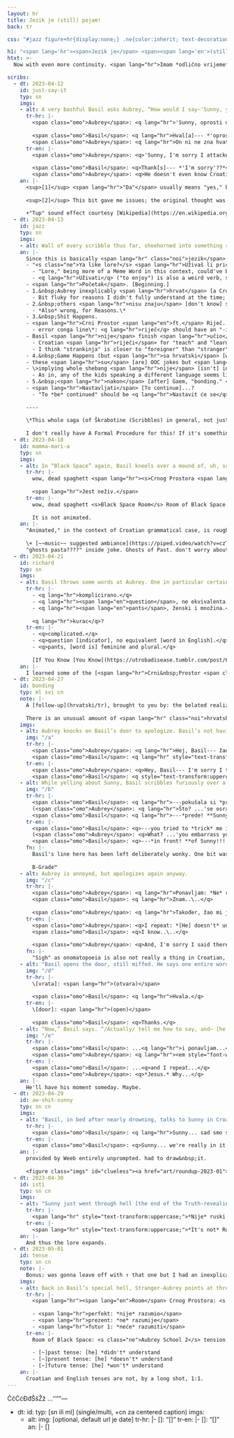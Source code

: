 ```yaml
---
layout: hr
title: Jezik je (still) pojam!
back: tr

css: "#jazz figure+hr{display:none;} .ne{color:inherit; text-decoration-thickness:initial} .svi{background:#7c7b79; color:#e2ecdd;} .svi h2{color:#cbbfa2;} p+ul{margin:.25em 0 0 1em;} li ul{font-size:.85em; margin-bottom:.15em;} figcaption ul{list-style-type:none; margin-left:2em;} .svi ::selection{background:#5b5a58;} article{overflow:auto;} #clueless{margin:2em 0 -.5em 0; color:#b1b3ba;} #clueless img{max-width:400px;} #clueless figcaption p{margin:0; font-size:.85em;} #tense figcaption{text-transform:uppercase;} #tense em{font-weight:bold;} #tense .tr-en em{font-style:normal;}"

h1: "<span lang='hr'><span>Jezik je</span> <span><span lang='en'>(still)</span> pojam!</span></span>"
htxt: >-
  Now with even more continuity. <span lang="hr">Imam *odlično vrijeme*.</span>

scribs:
  - dt: 2023-04-12
    id: just-say-it
    typ: sn
    imgs:
    - alt: A very bashful Basil asks Aubrey, “How would I say—‘Sunny, you’re my entire world! I love you so much!’ Aubrey stares at him, then answers. Basil recognizes a word, and not for the better; Aubrey bonks him on the head, muttering.”
      tr-hr: |-
        <span class="omo">Aubrey</span>: <q lang="hr">'Sunny, oprosti da<sup>[1]</sup> sam napao tvoje oko. Nešto nije u redu sa mnom.'</q>
        
        <span class="omo">Basil</span>: <q lang="hr">Hval[a]--- *'oprosti'??*</q>  
        <span class="omo">Aubrey</span>: <q lang="hr">On ni ne zna hvatski..\..</q>
      tr-en: |-
        <span class="omo">Aubrey</span>: <q>'Sunny, I'm sorry I attacked your eye. There's something wrong with me.'</q><sup>[2]</sup>
        
        <span class="omo">Basil</span>: <q>Thank[s]--- *'I'm sorry'??*</q>  
        <span class="omo">Aubrey</span>: <q>He doesn't even know Croatian..\..</q>
    an: |-
      <sup>[1]</sup> <span lang="hr">"Da"</span> usually means "yes," but in this *specific* context it also means "that": If it's used in an independent clause (e.g. "Sorry <u>that I attacked your eye</u>"), then <span lang="hr">"da"</span> as "that" checks out; unlike in English, the "<span lang="hr">da</span>/that" isn't dropped. Otherwise (e.g. "Sorry for attacking your eye"), no dice.
      
      <sup>[2]</sup> This bit gave me issues; the original thought was "I have problems," and after I ran around in a small circle trying to pinpoint a more specific word for "problems," Weeb nudged me back to a 1:1 translation. (Alternatives: "I have issues," "I am dysfunctional/mentally&nbsp;ill," "I am unwell." General sentiment of "I'm fucked&nbsp;up [but not phrased in an overly clinical or serious way]." "There's something wrong with me" sounded a bit harsh in English but ¯\\\_(&nbsp;:V&nbsp;)_/¯, I do not have enough cultural context for a better phrasing!)
      
      +"Tup" sound effect courtesy [Wikipedia](https://en.wikipedia.org/wiki/Cross-linguistic_onomatopoeias#Dull_strike).
  - dt: 2023-04-13
    id: jazz
    typ: sn
    imgs:
    - alt: Wall of every scribble thus far, shoehorned into something resembling a chronology.
    an: |-
      Since this is basically <span lang="hr" class="noi">jezik</span> pingpong, here's the whole thing in one go:
      - "<s class="ne">Ya like lore?</s> <span lang="hr">Uživaš li priča?</span>" [attempted "Do you enjoy story?"]
        - "Lore," being more of a Meme Word in this context, could've been used untranslated.
        - <q lang="hr">Uživati</q> ("to enjoy") is also a weird verb, so this is also wrong on a few other levels I don't *quite* grok yet.
      - <span lang="hr">Početak</span>. [Beginning.]
      - 1.&nbsp;Aubrey inexplicably <span lang="hr">hrvat</span> [a Croat], <span lang="hr">učio</span> [teaches] Basil (some) <span lang="hr">hrvatski</span> [Croatian]...
        - Bit fluky for reasons I didn't fully understand at the time; should be <q lang="hr">hrvatica</q> (Croatian person, but female; distinction is necessary here, unlike English), <q lang="hr">učila je</q> (she taught), wrong grammatical case....\*
      - 2.&nbsp;others <span lang="hr">nisu znaju</span> [don't know] shit tho (otherwise canon as normal)
        - *Also* wrong, for Reasons.\*
      - 3.&nbsp;Shit Happens.
      - <span lang="hr">Crni Prostor <span lang="en">ft.</span> Riječ... Zbu[n]jenog?</span> [Black Space ft. Words of... Confusion?]
        - error conga line\*: <q lang="hr">riječ</q> should have an "-i" at the end to indicate a plural (<q lang="hr">riječi</q>). wrote "confusing," not "confusion," and there's a missing letter. also wrong ending in general, for yet-unknown grammar reasons
      - Basil <span lang="hr">nije</span> finish <span lang="hr">učio</span> [doesn't finish learning] <span lang="hr">i je</span> [and is] haunted by, uh. <span lang="hr">Strankinja</span>?? [Stranger, fem]
        - Croatian <span lang="hr">riječi</span> for "teach" and "learn" are the same.
        - I think "strankinja" is closer to "foreigner" than "stranger" but, far as I could find, the <span lang="hr" class="noi">hrvatski riječ</span> makes no distinction.
      - 4.&nbsp;Game Happens (but <span lang="hr">sa hrvatski</span> [with Croatian])
      - these <span lang="hr">su</span> [are] OOC jokes but <span lang="hr">zašto <em style="text-transform:uppercase;font-weight:normal;">ne</em></span> [why <em style="text-transform:uppercase;font-style:normal;">not</em>] count them ¯\\\_(ツ)_/¯
      - \>implying whole shebang <span lang="hr">nije</span> [isn't] inherently OOC
        - As in, any of the kids speaking a different language seems like the kind of thing that would've come up if canon, especially because there's at least [one Designated Foreign NPC](https://omori.fandom.com/wiki/OTHERMART_LADY#TRIVIA). I fucking love the idea, though.
      - 5.&nbsp;<span lang="hr">nakon</span> [after] Gaem, "bonding." <span lang="hr">ili nešto</span> [or something]
      - <span lang="hr">Nastavljati</span> [To continue]...?
        - "To *be* continued" should be <q lang="hr">Nastavit će se</q> (<span lang="hr" class="noi">hvala</span> Weeb!)\*
      
      ----
      
      \*This whole saga (of Škrabotine (Scribbles) in general, not just this one) is a time capsule of what I did/n't know at the time tbh. Like, as of writing (May&nbsp;1) I can independently spot some issues in the older doodles---<q lang="hr">što **li** [behind door],</q> unnecessary/redundant pronouns, case and tense shenanigans..\.. Also, while I'm not keeping track, a *majority* of these Škbrabotine have been edited between initial drawing and the upload that goes live.
      
      I don't really have A Formal Procedure for this! If it's something I messed up despite knowledge I had at the time, I'll probably change it, or at least make a note of it for publication here later. (With this one *specifically,* I've just learned A Lot over the past >couple weeks!) But retroactively, I'm probably not gonna touch either art or writing, because that way a neverending ouroboros of self-correction lies.
  - dt: 2023-04-18
    id: mamma-mari-a
    typ: sn
    imgs:
    - alt: In “Black Space” again, Basil kneels over a mound of, uh, something round and stringy, with a fork sticking out. Captioned, among other text, “Ghosts(a) Past(a) LOL”
      tr-hr: |-
        wow, dead spaghett <span lang="hr"><s>Crnog Prostora <span lang="en">room</span></s> <span lang="en">Room</span> Crnog Prostora...</span>
        
        <span lang="hr">Jest neživ.</span>
      tr-en: |-
        wow, dead spaghett <s>Black Space Room</s> Room of Black Space...
        
        It is not animated.
    an: |-
      "Animated," in the context of Croatian grammatical case, is roughly equivalent to "alive"---except it also applies to dead people and ghosts.
      
      \+ [~~music~~ suggested ambiance](https://piped.video/watch?v=czTksCF6X8Y).  
      "ghosts pasta????" inside joke. Ghosts of Past. don't worry about&nbsp;it
  - dt: 2023-04-21
    id: richard
    typ: sn
    imgs:
    - alt: Basil throws some words at Aubrey. One in particular certainly gets her attention.
      tr-hr: |-
        - <q lang="hr">komplicirano.</q>
        - <q lang="hr"><span lang="en">question</span>, ne ekvivalenta.</q>
        - <q lang="hr"><span lang="en">pants</span>, ženski i množina.</q>
        
        <q lang="hr">kurac</q>?
      tr-en: |-
        - <q>complicated.</q>
        - <q>question [indicator], no equivalent [word in English].</q>
        - <q>pants, [word is] feminine and plural.</q>
        
        [If You Know [You Know](https://utrobadisease.tumblr.com/post/639581289868099584/wuffleton-puniper-does-anybody-have-that-one/amp).]
    an: |-
      I learned some of the [<span lang="hr">Crni&nbsp;Prostor <span class="noi">riječi</span></span>](hrvatski#crni-prostor). I handwrote each and every one, in that <span lang="hr" class="noi">Škrabotina</span>, no less than six times.
  - dt: 2023-04-27
    id: bonding
    typ: ml svi cn
    note: |-
      A [follow-up](hrvatski/tr), brought to you by: the belated realization that Croatian has different words for playing different things, and characters' reactions being very much not synonymous with mine.
        
      There is an unusual amount of <span lang="hr" class="noi">hrvatski</span> in this one because I was partway through the second line's translation, realized it was Basil talking and could thus be more English, but didn't want to *not* use what I had (even though it ended up being mostly off). It's Characterization, <span lang="hr" class="noi">ili nešto</span>.
    imgs:
    - alt: Aubrey knocks on Basil’s door to apologize. Basil’s not having it.
      img: "/a"
      tr-hr: |-
        <span class="omo">Aubrey</span>: <q lang="hr">Hej, Basil--- žao mi je da sam ti rekla netočnu riječ za *sviranje* glazbenog instrumenta.</q>
        <span class="omo">Basil</span>: <q lang="hr" style="text-transform:uppercase;">**Također---**</q>
      tr-en: |-
        <span class="omo">Aubrey</span>: <q>Hey, Basil--- I'm sorry I told you the wrong word for <i>playing</i> a musical instrument.</q>  
        <span class="omo">Basil</span>: <q style="text-transform:uppercase;">**Also---**</q>
    - alt: While yelling about Sunny, Basil scribbles furiously over a language notebook. One word from the anime power-up sentence is wrong; over a perfectly nice caption about how impessed Sunny would be, Basil writes, “Why is Aubrey (still) so mean to me?!”
      img: "/b"
      tr-hr: |-
        <span class="omo">Basil</span>: <q lang="hr">---pokušala si *prevariti* me u vrijeđam sebe---</q>  
        (<span class="omo">Aubrey</span>: <q lang="hr">Što? ...'se osramoti[m]'---?</q>)  
        <span class="omo">Basil</span>: <q lang="hr">---*prede! **Sunnyem!!!!!***</q>
      tr-en: |-
        <span class="omo">Basil</span>: <q>---you tried to *trick* me into insulting myself---</q>  
        (<span class="omo">Aubrey</span>: <q>What? ...'you embarrass yoursel[f]'---?</q>)<sup>[see below]</sup>  
        <span class="omo">Basil</span>: <q>---*in front! **of Sunny!!!!!***</q>
      fn: |-
        Basil's line here has been left deliberately wonky. One bit was on purpose: <q lang="hr">sebe,</q> "myself," can be shortened as <q lang="hr">se,</q> which sounds more natural most of the time. The rest was less intended: "to trick into" is not a term in Croatian; likewise, "insult" isn't used in this context, and the phrase would be better translated as "embarrass myself."
        
        B-Grade™
    - alt: Aubrey is annoyed, but apologizes again anyway.
      img: "/c"
      tr-hr: |-
        <span class="omo">Aubrey</span>: <q lang="hr">Ponavljam: *Ne* razumije jezi[k]---</q>  
        <span class="omo">Basil</span>: <q lang="hr">Znam..\..</q>
        
        <span class="omo">Aubrey</span>: <q lang="hr">Također, žao mi je da sam rekla da nešto nije u redu s tobom.</q>
      tr-en: |-
        <span class="omo">Aubrey</span>: <q>I repeat: *[He] doesn't* understand [the] lang[uage]---</q>  
        <span class="omo">Basil</span>: <q>I know..\..</q>
        
        <span class="omo">Aubrey</span>: <q>And, I'm sorry I said there's something wrong with you.</q>
      fn: |-
        "Sigh" as onomatopoeia is also not really a thing in Croatian, so I just used the English version.
    - alt: "Basil opens the door, still miffed. He says one entire word:"
      img: "/d"
      tr-hr: |-
        \[vrata]: <span lang="hr">(otvara)</span>
        
        <span class="omo">Basil</span>: <q lang="hr">Hvala.</q>
      tr-en: |-
        \[door]: <span lang="hr">(open)</span>
        
        <span class="omo">Basil</span>: <q>Thanks.</q>
    - alt: “Now,” Basil says. “/Actually/ tell me how to say, and— [he echoes what Aubrey said earlier].” Aubrey is mildly exasparated; he’s holding a paper with a heart on it….
      img: "/e"
      tr-hr: |-
        <span class="omo">Basil</span>: ...<q lang="hr">i ponavljam...</q>  
        <span class="omo">Aubrey</span>: <q lang="hr"><em style="font-weight:normal;">Isuse.</em> Zašto...</q>
      tr-en: |-
        <span class="omo">Basil</span>: ...<q>and I repeat...</q>  
        <span class="omo">Aubrey</span>: <q>*Jesus.* Why...</q>
    an: |-
      He'll have his moment someday. Maybe.
  - dt: 2023-04-29
    id: aw-shit-sunny
    typ: sn cn
    imgs:
    - alt: "Basil, in bed after nearly drowning, talks to Sunny in Croatian. Kel whispers: “Psst. Why is Basil speaking Russian?”, which earns him a flat “/Kel./” from Hero."
      tr-hr: |-
        <span class="omo">Basil</span>: <q lang="hr">Sunny... sad smo stvarno u ovome...</q>
      tr-en: |-
        <span class="omo">Basil</span>: <q>Sunny... we're really in it now...</q>
    an: |-
      provided by Weeb entirely unprompted. had to draw&nbsp;it.
      
      <figure class="imgs" id="clueless"><a href="art/roundup-2023-01"><img src="assets/img/hr/awshi.png" alt="Earlier doodle of a sick-looking Basil in bed. In this one he says “aw shit sunny we’re really in it now” (and Kel, still, is clueless)." title="Earlier doodle of a sick-looking Basil in bed. In this one he says “aw shit sunny we’re really in it now” (and Kel, still, is clueless)."></a><figcaption><p>some things never change.</p></figcaption></figure>
  - dt: 2023-04-30
    id: isti
    typ: sn cn
    imgs:
    - alt: "Sunny just went through hell [the end of the Truth-revealing sequence]. He holds a polaroid. Written on the back is the following, signed by Basil (with a heart):"
      tr-hr: |-
        <span lang="hr" style="text-transform:uppercase;">*Nije* ruski!!!!</span>
      tr-en: |-
        <span lang="hr" style="text-transform:uppercase;">*It's not* Russian!!!!</span>
    an: |-
      And thus the lore expands.
  - dt: 2023-05-01
    id: tense
    typ: sn cn
    note: |-
      Bonus: was gonna leave off with ↑ that one but I had an inexplicable amount of trouble with this line, so: <!--but might move this to next month's page. if that's a thing that happens (it probably will)-->
    imgs:
    - alt: Back in Basil’s special hell, Stranger-Aubrey points at three variations of a sentence on a chalkboard. (Faintly in the background, a drawing of him and Sunny has been erased.) Basil is distressed.
      tr-hr: |-
        <span lang="hr"><span lang="en">Room</span> Crnog Prostora: <s class="ne">Škola Aubreya 2</s></span> <span lang="en">tension. geddit---</span>
        
        - <span lang="hr">perfekt: *nije* razumio</span>
        - <span lang="hr">prezent: *ne* razumije</span>
        - <span lang="hr">futur 1: *neće* razumiti</span>
      tr-en: |-
        Room of Black Space: <s class="ne">Aubrey School 2</s> tension. geddit---
        
        - [~]past tense: [he] *didn't* understand
        - [~]present tense: [he] *doesn't* understand
        - [~]future tense: [he] *won't* understand
    an: |-
      Croatian and English tenses are not, by a long shot, 1:1.
---
```

ČčĆćĐđŠšŽž
…‘’“”—

  - dt: 
    id: 
    typ: [sn ili ml] (single/multi, +cn za centered caption)
    imgs:
    - alt: 
      img: [optional, default url je date]
      tr-hr: |-
        <span class="omo">[]</span>: <q lang="hr">[]</q>
      tr-en: |-
        <span class="omo">[]</span>: <q>[]</q>
    an: |-
      []